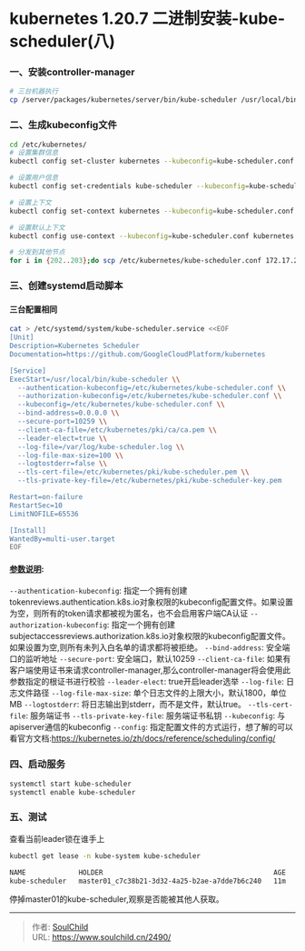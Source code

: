 # kubernetes 1.20.7 二进制安装-kube-scheduler(八)

<!--more-->
### 一、安装controller-manager
```bash
# 三台机器执行
cp /server/packages/kubernetes/server/bin/kube-scheduler /usr/local/bin/
```


### 二、生成kubeconfig文件
```bash
cd /etc/kubernetes/
# 设置集群信息
kubectl config set-cluster kubernetes --kubeconfig=kube-scheduler.conf --server=https://172.17.20.200:6443 --certificate-authority=/etc/kubernetes/pki/ca/ca.pem --embed-certs=true

# 设置用户信息
kubectl config set-credentials kube-scheduler --kubeconfig=kube-scheduler.conf --client-certificate=/etc/kubernetes/pki/kube-scheduler.pem --client-key=/etc/kubernetes/pki/kube-scheduler-key.pem --embed-certs=true

# 设置上下文
kubectl config set-context kubernetes --kubeconfig=kube-scheduler.conf --cluster=kubernetes --user=kube-scheduler

# 设置默认上下文
kubectl config use-context --kubeconfig=kube-scheduler.conf kubernetes

# 分发到其他节点
for i in {202..203};do scp /etc/kubernetes/kube-scheduler.conf 172.17.20.$i:/etc/kubernetes/ ;done
```

### 三、创建systemd启动脚本
#### 三台配置相同
```bash
cat > /etc/systemd/system/kube-scheduler.service <<EOF
[Unit]
Description=Kubernetes Scheduler
Documentation=https://github.com/GoogleCloudPlatform/kubernetes

[Service]
ExecStart=/usr/local/bin/kube-scheduler \\
  --authentication-kubeconfig=/etc/kubernetes/kube-scheduler.conf \\
  --authorization-kubeconfig=/etc/kubernetes/kube-scheduler.conf \\
  --kubeconfig=/etc/kubernetes/kube-scheduler.conf \\
  --bind-address=0.0.0.0 \\
  --secure-port=10259 \\
  --client-ca-file=/etc/kubernetes/pki/ca/ca.pem \\
  --leader-elect=true \\
  --log-file=/var/log/kube-scheduler.log \\
  --log-file-max-size=100 \\
  --logtostderr=false \\
  --tls-cert-file=/etc/kubernetes/pki/kube-scheduler.pem \\
  --tls-private-key-file=/etc/kubernetes/pki/kube-scheduler-key.pem

Restart=on-failure
RestartSec=10
LimitNOFILE=65536

[Install]
WantedBy=multi-user.target
EOF
```
#### [参数说明](https://v1-20.docs.kubernetes.io/zh/docs/reference/command-line-tools-reference/kube-scheduler/): 
`--authentication-kubeconfig`: 指定一个拥有创建tokenreviews.authentication.k8s.io对象权限的kubeconfig配置文件。如果设置为空，则所有的token请求都被视为匿名，也不会启用客户端CA认证
`--authorization-kubeconfig`: 指定一个拥有创建subjectaccessreviews.authorization.k8s.io对象权限的kubeconfig配置文件。如果设置为空,则所有未列入白名单的请求都将被拒绝。
`--bind-address`: 安全端口的监听地址
`--secure-port`: 安全端口，默认10259
`--client-ca-file`: 如果有客户端使用证书来请求controller-manager,那么controller-manager将会使用此参数指定的根证书进行校验
`--leader-elect`: true开启leader选举
`--log-file`: 日志文件路径
`--log-file-max-size`: 单个日志文件的上限大小，默认1800，单位MB
`--logtostderr`: 将日志输出到stderr，而不是文件，默认true。
`--tls-cert-file`: 服务端证书
`--tls-private-key-file`: 服务端证书私钥
`--kubeconfig`: 与apiserver通信的kubeconfig
`--config`: 指定配置文件的方式运行，想了解的可以看官方文档:https://kubernetes.io/zh/docs/reference/scheduling/config/


### 四、启动服务
```bash
systemctl start kube-scheduler
systemctl enable kube-scheduler
```

### 五、测试
查看当前leader锁在谁手上
```bash
kubectl get lease -n kube-system kube-scheduler

NAME             HOLDER                                          AGE
kube-scheduler   master01_c7c38b21-3d32-4a25-b2ae-a7dde7b6c240   11m
```

停掉master01的kube-scheduler,观察是否能被其他人获取。


---

> 作者: [SoulChild](https://www.soulchild.cn)  
> URL: https://www.soulchild.cn/2490/  

